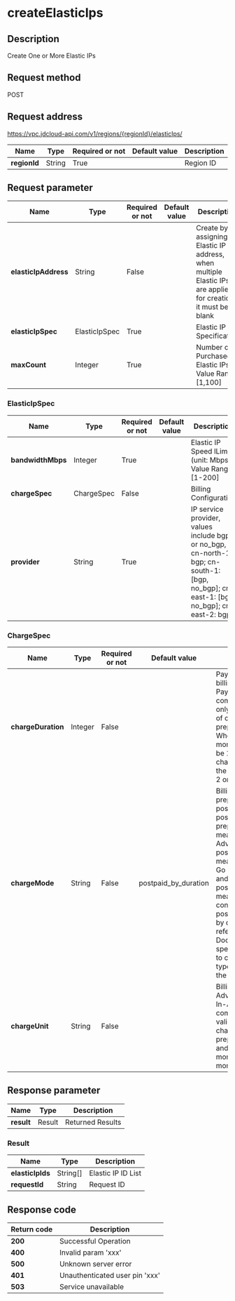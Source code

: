 # createElasticIps


## Description
Create One or More Elastic IPs

## Request method
POST

## Request address
https://vpc.jdcloud-api.com/v1/regions/{regionId}/elasticIps/

|Name|Type|Required or not|Default value|Description|
|---|---|---|---|---|
|**regionId**|String|True| |Region ID|

## Request parameter
|Name|Type|Required or not|Default value|Description|
|---|---|---|---|---|
|**elasticIpAddress**|String|False| |Create by assigning Elastic IP address, when multiple Elastic IPs are applied for creation, it must be blank|
|**elasticIpSpec**|ElasticIpSpec|True| |Elastic IP Specification|
|**maxCount**|Integer|True| |Number of Purchased Elastic IPs; Value Range: [1,100]|

### ElasticIpSpec
|Name|Type|Required or not|Default value|Description|
|---|---|---|---|---|
|**bandwidthMbps**|Integer|True| |Elastic IP Speed lLimit (unit: Mbps). Value Range: [1-200]|
|**chargeSpec**|ChargeSpec|False| |Billing Configuration|
|**provider**|String|True| |IP service provider, values include bgp or no_bgp, cn-north-1: bgp; cn-south-1: [bgp, no_bgp]; cn-east-1: [bgp, no_bgp]; cn-east-2: bgp|
### ChargeSpec
|Name|Type|Required or not|Default value|Description|
|---|---|---|---|---|
|**chargeDuration**|Integer|False| |Pay-In-Advance billing duration, the Pay-In-Advance is compulsory and valid only when the value of chargeMode is prepaid_by_duration. When chargeUnit is month, the value shall be 1~9; when chargeUnit is year, the value shall be 1, 2 or 3|
|**chargeMode**|String|False|postpaid_by_duration|Billing model value is prepaid_by_duration, postpaid_by_usage or postpaid_by_duration; prepaid_by_duration means Pay-In-Advance, postpaid_by_usage means Pay-As-You-Go By Consumption and postpaid_by_duration means pay by configuration; is postpaid_by_duration by default. Please refer to the Help Documentation of specific product line to confirm the billing type supported by the production line|
|**chargeUnit**|String|False| |Billing unit of Pay-In-Advance, the Pay-In-Advance is compulsory, and valid only when chargeMode is prepaid_by_duration, and the value is month or year and month by default|

## Response parameter
|Name|Type|Description|
|---|---|---|
|**result**|Result|Returned Results|


### Result
|Name|Type|Description|
|---|---|---|
|**elasticIpIds**|String[]|Elastic IP ID List|
|**requestId**|String|Request ID|

## Response code
|Return code|Description|
|---|---|
|**200**|Successful Operation|
|**400**|Invalid param 'xxx'|
|**500**|Unknown server error|
|**401**|Unauthenticated user pin 'xxx'|
|**503**|Service unavailable|
